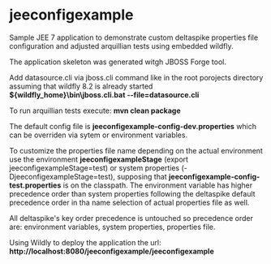 # jeeconfigexample

Sample JEE 7 application to demonstrate custom deltaspike properties file configuration and adjusted arquillian tests using embedded wildfly.

The application skeleton was generated witgh JBOSS Forge tool.

Add datasource.cli via jboss.cli command like in the root porojects directory assuming that wildfly 8.2 is already started
**${wildfly_home}\bin\jboss.cli.bat  --file=datasource.cli**

To run arquillian tests execute:
**mvn clean package**

The default config file is **jeeconfigexample-config-dev.properties**  which can be overriden via sytem or environment variables. 

To customize the properties file name depending on the actual environment use the environment  **jeeconfigexampleStage** (export jeeconfigexampleStage=test) or system properties (-DjeeconfigexampleStage=test), supposing that **jeeconfigexample-config-test.properties** is on the classpath.
The environment variable has higher precedence order than system properties following the deltaspike default precedence order in tha name selection of actual properties file as well.

All deltaspike's key order precedence is untouched so precedence order are: environment variables, system properties, properties file.

Using Wildly to deploy the application the url:
**http://localhost:8080/jeeconfigexample/jeeconfigexample**




